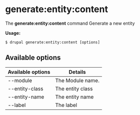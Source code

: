 # generate:entity:content
The **generate:entity:content** command Generate a new entity

**Usage:**
```
$ drupal generate:entity:content [options] 
```

## Available options
Available options | Details
-------|-------------
--module | The Module name.
--entity-class | The entity class
--entity-name | The entity name
--label | The label
